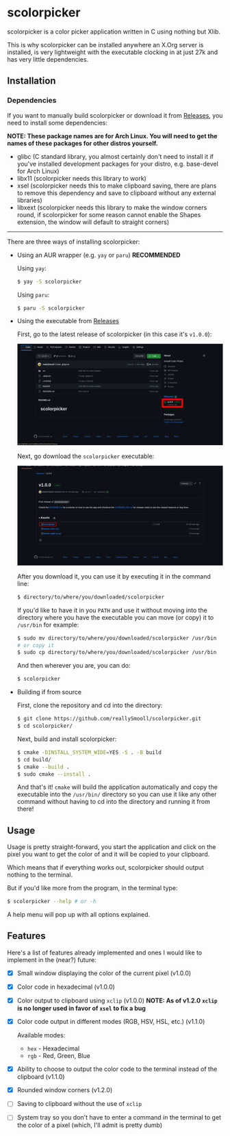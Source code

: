 # scolorpicker
scolorpicker is a color picker application written in C using nothing but Xlib.

This is why scolorpicker can be installed anywhere an X.Org server is installed, is very lightweight with the executable clocking in at just 27k and has very little
dependencies.

## Installation

### Dependencies
If you want to manually build scolorpicker or download it from [Releases](https://www.github.com/reallySmooll/scolorpicker/releases), you need to install some dependencies:

**NOTE: These package names are for Arch Linux. You will need to get the names of these packages for other distros yourself.**

- glibc (C standard library, you almost certainly don't need to install it if you've installed development packages for your distro, e.g. base-devel for Arch Linux)
- libx11 (scolorpicker needs this library to work)
- xsel (scolorpicker needs this to make clipboard saving, there are plans to remove this dependency and save to clipboard without any external libraries)
- libxext (scolorpicker needs this library to make the window corners round, if scolorpicker for some reason cannot enable the Shapes extension, the window will default to straight corners)

---

There are three ways of installing scolorpicker:

- Using an AUR wrapper (e.g. `yay` or `paru`) **RECOMMENDED**

    Using `yay`:
    ```bash
    $ yay -S scolorpicker
    ```

    Using `paru`:
    ```bash
    $ paru -S scolorpicker
    ```

- Using the executable from [Releases](https://www.github.com/reallySmooll/scolorpicker/releases)

    First, go to the latest release of scolorpicker (in this case it's `v1.0.0`):

    ![releases](assets/releases.png)

    Next, go download the `scolorpicker` executable:

    ![releases_download](assets/releases_download.png)

    After you download it, you can use it by executing it in the command line:
    ```bash
    $ directory/to/where/you/downloaded/scolorpicker
    ```

    If you'd like to have it in you `PATH` and use it without moving into the directory where you have the executable you can move (or copy) it to `/usr/bin` for example:
    ```bash
    $ sudo mv directory/to/where/you/downloaded/scolorpicker /usr/bin
    # or copy it
    $ sudo cp directory/to/where/you/downloaded/scolorpicker /usr/bin
    ```

    And then wherever you are, you can do:
    ```bash
    $ scolorpicker
    ```

- Building if from source

    First, clone the repository and cd into the directory:
    ```bash
    $ git clone https://github.com/reallySmooll/scolorpicker.git
    $ cd scolorpicker/
    ```

    Next, build and install scolorpicker:
    ```bash
    $ cmake -DINSTALL_SYSTEM_WIDE=YES -S . -B build
    $ cd build/
    $ cmake --build .
    $ sudo cmake --install .
    ```

    And that's it! `cmake` will build the application automatically and copy the executable into the `/usr/bin/` directory so you can use it like any other command without having to cd into the directory and running it from there!

## Usage
Usage is pretty straight-forward, you start the application and click on the pixel you want to get the color of and it will be copied to your clipboard.

Which means that if everything works out, scolorpicker should output nothing to the terminal.

But if you'd like more from the program, in the terminal type:
```bash
$ scolorpicker --help # or -h
```

A help menu will pop up with all options explained.

## Features
Here's a list of features already implemented and ones I would like to implement in the (near?) future:

- [X] Small window displaying the color of the current pixel (v1.0.0)
- [X] Color code in hexadecimal (v1.0.0)
- [X] Color output to clipboard using `xclip` (v1.0.0) **NOTE: As of v1.2.0 `xclip` is no longer used in favor of `xsel` to fix a bug**
- [X] Color code output in different modes (RGB, HSV, HSL, etc.) (v1.1.0)

    Available modes:
    - `hex` - Hexadecimal
    - `rgb` - Red, Green, Blue

- [X] Ability to choose to output the color code to the terminal instead of the clipboard (v1.1.0)
- [X] Rounded window corners (v1.2.0)
- [ ] Saving to clipboard without the use of `xclip`
- [ ] System tray so you don't have to enter a command in the terminal to get the color of a pixel (which, I'll admit is pretty dumb)
